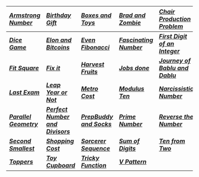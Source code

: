 |_[Armstrong Number](Solution/Armstrong_Number.py)_|_[Birthday Gift](Solution/Birthday_Gift.py)_|_[Boxes and Toys](Solution/Boxes_and_Toys.py)_ |  _[Brad and Zombie](Solution/Brad_and_Zombie.py)_|_[Chair Production Problem](Solution/Chair_Production_Problem.py)_|
|:---|:---|:---|:---|:---|
|**_[Dice Game](Solution/Dice_Game.py)_**|**_[Elon and Bitcoins](Solution/Elon_and_Bitcoins.py)_** | **_[Even Fibonacci](Solution/Even_Fibonacci.py)_** | **_[Fascinating Number](Solution/Fascinating_Number.py)_**| **_[First Digit of an Integer](Solution/First_Digit_of_an_Integer.py)_** |
| **_[Fit Square](Solution/Fit_Square.py)_** | **_[Fix it](Solution/Fix_it.py)_** |**_[Harvest Fruits](Solution/Harvest_Fruits.py)_**  |**_[Jobs done](Solution/Jobs_done.py)_**| **_[Journey of Bablu and Dablu](Solution/Journey_of_Bablu_and_Dablu.py)_** |
|**_[Last Exam](Solution/Last_Exam.py)_** | **_[Leap Year or Not](Solution/Leap_Year_or_Not.py)_** |**_[Metro Cost](Solution/Metro_Cost.py)_**|**_[Modulus Ten](Solution/Modulus_Ten.py)_**|**_[Narcissistic Number](Solution/Narcissistic_Number.py)_**| 
| **_[Parallel Geometry](Solution/Parallel_Geometry.py)_**|**_[Perfect Number and Divisors](Solution/Perfect_Number_and_Divisors.py)_**| **_[PrepBuddy and Socks](Solution/PrepBuddy_and_Socks.py)_**  | **_[Prime Number](Solution/Prime_Number.py)_**| **_[Reverse the Number](Solution/Reverse_the_Number.py)_** | 
|**_[Second Smallest](Solution/Second_Smallest.py)_**|**_[Shopping Cost](Solution/Shopping_Cost.py)_** | **_[Sorcerer Sequence](Solution/Sorcerer_Sequence.py)_** | **_[Sum of Digits](Solution/Sum_of_Digits.py)_** | **_[Ten from Two](Solution/Ten_from_Two.py)_** |
| **_[Toppers](Solution/Toppers.py)_**|**_[Toy Cupboard](Solution/Toy_Cupboard.py)_**|**_[Tricky Function](Solution/Tricky_Function.py)_**|**_[V Pattern](Solution/V_Pattern.py)_**||
